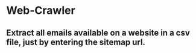 # Web-Crawler
## Extract all emails available on a website in a csv file, just by entering the sitemap url.
